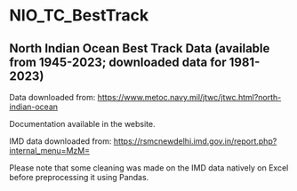 # NIO_TC_BestTrack

North Indian Ocean Best Track Data 
(available from 1945-2023; downloaded data for 1981-2023)
----------------------------------------------------------

Data downloaded from:
https://www.metoc.navy.mil/jtwc/jtwc.html?north-indian-ocean

Documentation available in the website.


IMD data downloaded from:
https://rsmcnewdelhi.imd.gov.in/report.php?internal_menu=MzM=

Please note that some cleaning was made on the IMD data natively on Excel before preprocessing it using Pandas.